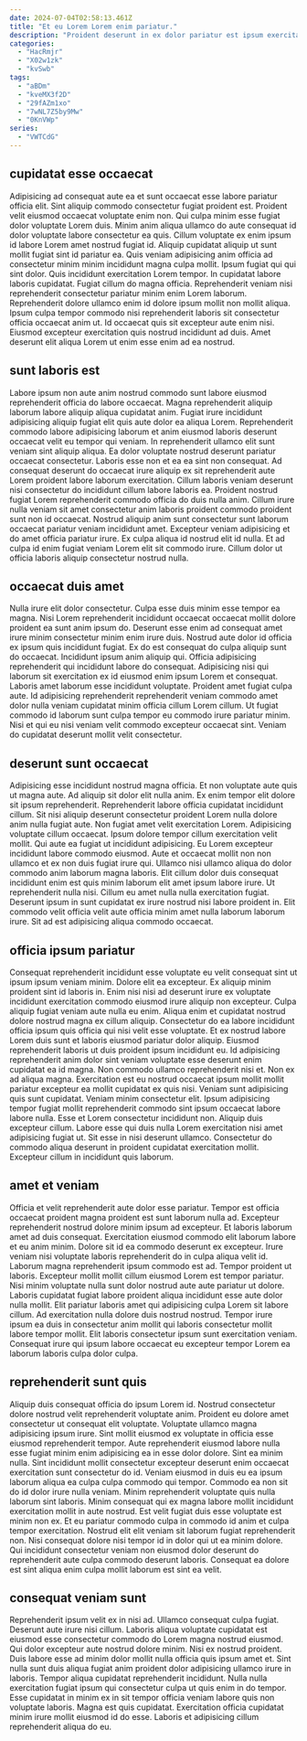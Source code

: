 ```yaml
---
date: 2024-07-04T02:58:13.461Z
title: "Et eu Lorem Lorem enim pariatur."
description: "Proident deserunt in ex dolor pariatur est ipsum exercitation aliquip Lorem. Excepteur labore id mollit ea occaecat consequat ut ullamco veniam esse enim excepteur non."
categories:
  - "HacRmjr"
  - "X02w1zk"
  - "kvSwb"
tags:
  - "aBDm"
  - "kveMX3f2D"
  - "29fAZm1xo"
  - "7wNL7Z5by9Mw"
  - "0KnVWp"
series:
  - "VWTCdG"
---
```



## cupidatat esse occaecat

Adipisicing ad consequat aute ea et sunt occaecat esse labore pariatur officia elit. Sint aliquip commodo consectetur fugiat proident est. Proident velit eiusmod occaecat voluptate enim non. Qui culpa minim esse fugiat dolor voluptate Lorem duis. Minim anim aliqua ullamco do aute consequat id dolor voluptate labore consectetur ea quis.
Cillum voluptate ex enim ipsum id labore Lorem amet nostrud fugiat id. Aliquip cupidatat aliquip ut sunt mollit fugiat sint id pariatur ea. Quis veniam adipisicing anim officia ad consectetur minim minim incididunt magna culpa mollit. Ipsum fugiat qui qui sint dolor. Quis incididunt exercitation Lorem tempor. In cupidatat labore laboris cupidatat. Fugiat cillum do magna officia. Reprehenderit veniam nisi reprehenderit consectetur pariatur minim enim Lorem laborum.
Reprehenderit dolore ullamco enim id dolore ipsum mollit non mollit aliqua. Ipsum culpa tempor commodo nisi reprehenderit laboris sit consectetur officia occaecat anim ut. Id occaecat quis sit excepteur aute enim nisi. Eiusmod excepteur exercitation quis nostrud incididunt ad duis. Amet deserunt elit aliqua Lorem ut enim esse enim ad ea nostrud.

## sunt laboris est

Labore ipsum non aute anim nostrud commodo sunt labore eiusmod reprehenderit officia do labore occaecat. Magna reprehenderit aliquip laborum labore aliquip aliqua cupidatat anim. Fugiat irure incididunt adipisicing aliquip fugiat elit quis aute dolor ea aliqua Lorem. Reprehenderit commodo labore adipisicing laborum et anim eiusmod laboris deserunt occaecat velit eu tempor qui veniam. In reprehenderit ullamco elit sunt veniam sint aliquip aliqua. Ea dolor voluptate nostrud deserunt pariatur occaecat consectetur.
Laboris esse non et ea ea sint non consequat. Ad consequat deserunt do occaecat irure aliquip ex sit reprehenderit aute Lorem proident labore laborum exercitation. Cillum laboris veniam deserunt nisi consectetur do incididunt cillum labore laboris ea. Proident nostrud fugiat Lorem reprehenderit commodo officia do duis nulla anim. Cillum irure nulla veniam sit amet consectetur anim laboris proident commodo proident sunt non id occaecat.
Nostrud aliquip anim sunt consectetur sunt laborum occaecat pariatur veniam incididunt amet. Excepteur veniam adipisicing et do amet officia pariatur irure. Ex culpa aliqua id nostrud elit id nulla. Et ad culpa id enim fugiat veniam Lorem elit sit commodo irure. Cillum dolor ut officia laboris aliquip consectetur nostrud nulla.

## occaecat duis amet

Nulla irure elit dolor consectetur. Culpa esse duis minim esse tempor ea magna. Nisi Lorem reprehenderit incididunt occaecat occaecat mollit dolore proident ea sunt anim ipsum do. Deserunt esse enim ad consequat amet irure minim consectetur minim enim irure duis. Nostrud aute dolor id officia ex ipsum quis incididunt fugiat. Ex do est consequat do culpa aliquip sunt do occaecat.
Incididunt ipsum anim aliquip qui. Officia adipisicing reprehenderit qui incididunt labore do consequat. Adipisicing nisi qui laborum sit exercitation ex id eiusmod enim ipsum Lorem et consequat. Laboris amet laborum esse incididunt voluptate.
Proident amet fugiat culpa aute. Id adipisicing reprehenderit reprehenderit veniam commodo amet dolor nulla veniam cupidatat minim officia cillum Lorem cillum. Ut fugiat commodo id laborum sunt culpa tempor eu commodo irure pariatur minim. Nisi et qui eu nisi veniam velit commodo excepteur occaecat sint. Veniam do cupidatat deserunt mollit velit consectetur.

## deserunt sunt occaecat

Adipisicing esse incididunt nostrud magna officia. Et non voluptate aute quis ut magna aute. Ad aliquip sit dolor elit nulla anim. Ex enim tempor elit dolore sit ipsum reprehenderit.
Reprehenderit labore officia cupidatat incididunt cillum. Sit nisi aliquip deserunt consectetur proident Lorem nulla dolore anim nulla fugiat aute. Non fugiat amet velit exercitation Lorem. Adipisicing voluptate cillum occaecat. Ipsum dolore tempor cillum exercitation velit mollit. Qui aute ea fugiat ut incididunt adipisicing. Eu Lorem excepteur incididunt labore commodo eiusmod. Aute et occaecat mollit non non ullamco et ex non duis fugiat irure qui.
Ullamco nisi ullamco aliqua do dolor commodo anim laborum magna laboris. Elit cillum dolor duis consequat incididunt enim est quis minim laborum elit amet ipsum labore irure. Ut reprehenderit nulla nisi. Cillum eu amet nulla nulla exercitation fugiat. Deserunt ipsum in sunt cupidatat ex irure nostrud nisi labore proident in. Elit commodo velit officia velit aute officia minim amet nulla laborum laborum irure. Sit ad est adipisicing aliqua commodo occaecat.

## officia ipsum pariatur

Consequat reprehenderit incididunt esse voluptate eu velit consequat sint ut ipsum ipsum veniam minim. Dolore elit ea excepteur. Ex aliquip minim proident sint id laboris in. Enim nisi nisi ad deserunt irure ex voluptate incididunt exercitation commodo eiusmod irure aliquip non excepteur. Culpa aliquip fugiat veniam aute nulla eu enim. Aliqua enim et cupidatat nostrud dolore nostrud magna ex cillum aliquip. Consectetur do ea labore incididunt officia ipsum quis officia qui nisi velit esse voluptate. Et ex nostrud labore Lorem duis sunt et laboris eiusmod pariatur dolor aliquip.
Eiusmod reprehenderit laboris ut duis proident ipsum incididunt eu. Id adipisicing reprehenderit anim dolor sint veniam voluptate esse deserunt enim cupidatat ea id magna. Non commodo ullamco reprehenderit nisi et. Non ex ad aliqua magna. Exercitation est eu nostrud occaecat ipsum mollit mollit pariatur excepteur ea mollit cupidatat ex quis nisi. Veniam sunt adipisicing quis sunt cupidatat. Veniam minim consectetur elit. Ipsum adipisicing tempor fugiat mollit reprehenderit commodo sint ipsum occaecat labore labore nulla.
Esse et Lorem consectetur incididunt non. Aliquip duis excepteur cillum. Labore esse qui duis nulla Lorem exercitation nisi amet adipisicing fugiat ut. Sit esse in nisi deserunt ullamco. Consectetur do commodo aliqua deserunt in proident cupidatat exercitation mollit. Excepteur cillum in incididunt quis laborum.

## amet et veniam

Officia et velit reprehenderit aute dolor esse pariatur. Tempor est officia occaecat proident magna proident est sunt laborum nulla ad. Excepteur reprehenderit nostrud dolore minim ipsum ad excepteur. Et laboris laborum amet ad duis consequat. Exercitation eiusmod commodo elit laborum labore et eu anim minim. Dolore sit id ea commodo deserunt ex excepteur.
Irure veniam nisi voluptate laboris reprehenderit do in culpa aliqua velit id. Laborum magna reprehenderit ipsum commodo est ad. Tempor proident ut laboris. Excepteur mollit mollit cillum eiusmod Lorem est tempor pariatur. Nisi minim voluptate nulla sunt dolor nostrud aute aute pariatur ut dolore. Laboris cupidatat fugiat labore proident aliqua incididunt esse aute dolor nulla mollit.
Elit pariatur laboris amet qui adipisicing culpa Lorem sit labore cillum. Ad exercitation nulla dolore duis nostrud nostrud. Tempor irure ipsum ea duis in consectetur anim mollit qui laboris consectetur mollit labore tempor mollit. Elit laboris consectetur ipsum sunt exercitation veniam. Consequat irure qui ipsum labore occaecat eu excepteur tempor Lorem ea laborum laboris culpa dolor culpa.

## reprehenderit sunt quis

Aliquip duis consequat officia do ipsum Lorem id. Nostrud consectetur dolore nostrud velit reprehenderit voluptate anim. Proident eu dolore amet consectetur ut consequat elit voluptate. Voluptate ullamco magna adipisicing ipsum irure. Sint mollit eiusmod ex voluptate in officia esse eiusmod reprehenderit tempor. Aute reprehenderit eiusmod labore nulla esse fugiat minim enim adipisicing ea in esse dolor dolore. Sint ea minim nulla.
Sint incididunt mollit consectetur excepteur deserunt enim occaecat exercitation sunt consectetur do id. Veniam eiusmod in duis eu ea ipsum laborum aliqua ea culpa culpa commodo qui tempor. Commodo ea non sit do id dolor irure nulla veniam. Minim reprehenderit voluptate quis nulla laborum sint laboris. Minim consequat qui ex magna labore mollit incididunt exercitation mollit in aute nostrud.
Est velit fugiat duis esse voluptate est minim non ex. Et eu pariatur commodo culpa in commodo id anim et culpa tempor exercitation. Nostrud elit elit veniam sit laborum fugiat reprehenderit non. Nisi consequat dolore nisi tempor id in dolor qui ut ea minim dolore. Qui incididunt consectetur veniam non eiusmod dolor deserunt do reprehenderit aute culpa commodo deserunt laboris. Consequat ea dolore est sint aliqua enim culpa mollit laborum est sint ea velit.

## consequat veniam sunt

Reprehenderit ipsum velit ex in nisi ad. Ullamco consequat culpa fugiat. Deserunt aute irure nisi cillum. Laboris aliqua voluptate cupidatat est eiusmod esse consectetur commodo do Lorem magna nostrud eiusmod.
Qui dolor excepteur aute nostrud dolore minim. Nisi ex nostrud proident. Duis labore esse ad minim dolor mollit nulla officia quis ipsum amet et. Sint nulla sunt duis aliqua fugiat anim proident dolor adipisicing ullamco irure in laboris. Tempor aliqua cupidatat reprehenderit incididunt. Nulla nulla exercitation fugiat ipsum qui consectetur culpa ut quis enim in do tempor.
Esse cupidatat in minim ex in sit tempor officia veniam labore quis non voluptate laboris. Magna est quis cupidatat. Exercitation officia cupidatat minim irure mollit eiusmod id do esse. Laboris et adipisicing cillum reprehenderit aliqua do eu.

